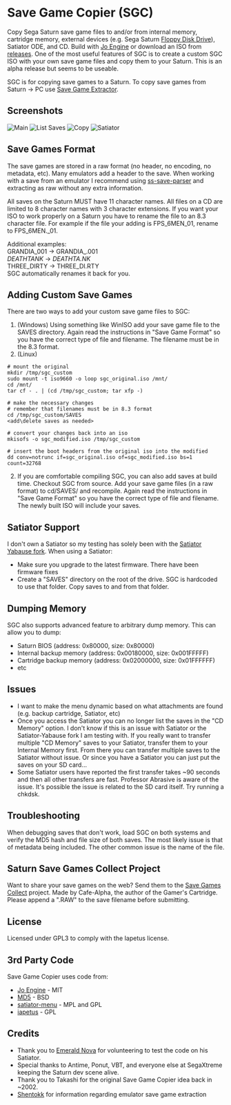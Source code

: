 # Save Game Copier (SGC)
Copy Sega Saturn save game files to and/or from internal memory, cartridge memory, external devices (e.g. Sega Saturn [Floppy Disk Drive](https://segaretro.org/Saturn_Floppy_Drive)), Satiator ODE, and CD. Build with [Jo Engine](https://github.com/johannes-fetz/joengine) or download an ISO from [releases](https://github.com/slinga-homebrew/Save-Game-Copier/releases). One of the most useful features of SGC is to create a custom SGC ISO with your own save game files and copy them to your Saturn. This is an alpha release but seems to be useable. 

SGC is for copying save games to a Saturn. To copy save games from Saturn -> PC use [Save Game Extractor](https://github.com/slinga-homebrew/Save-Game-Extractor).  

## Screenshots
![Main](screenshots/main.png)
![List Saves](screenshots/saves.png)
![Copy](screenshots/copy.png)
![Satiator](screenshots/satiator.png)

## Save Games Format
The save games are stored in a raw format (no header, no encoding, no metadata, etc). Many emulators add a header to the save. When working with a save from an emulator I recommend using [ss-save-parser](https://github.com/hitomi2500/ss-save-parser) and extracting as raw without any extra information. 

All saves on the Saturn MUST have 11 character names. All files on a CD are limited to 8 character names with 3 character extensions. If you want your ISO to work properly on a Saturn you have to rename the file to an 8.3 character file. For example if the file your adding is FPS_6MEN_01, rename to FPS_6MEN._01.

Additional examples:  
GRANDIA_001 -> GRANDIA_.001  
_DEATHTANK_ -> _DEATHTA.NK_  
THREE_DIRTY -> THREE_DI.RTY  
SGC automatically renames it back for you.

## Adding Custom Save Games
There are two ways to add your custom save game files to SGC:
1) (Windows) Using something like WinISO add your save game file to the SAVES directory. Again read the instructions in "Save Game Format" so you have the correct type of file and filename. The filename must be in the 8.3 format. 
1) (Linux)
```
# mount the original
mkdir /tmp/sgc_custom
sudo mount -t iso9660 -o loop sgc_original.iso /mnt/
cd /mnt/
tar cf - . | (cd /tmp/sgc_custom; tar xfp -)

# make the necessary changes
# remember that filenames must be in 8.3 format
cd /tmp/sgc_custom/SAVES
<add\delete saves as needed>

# convert your changes back into an iso
mkisofs -o sgc_modified.iso /tmp/sgc_custom

# insert the boot headers from the original iso into the modified
dd conv=notrunc if=sgc_original.iso of=sgc_modified.iso bs=1 count=32768
```

2) If you are comfortable compiling SGC, you can also add saves at build time. Checkout SGC from source. Add your save game files (in a raw format) to cd/SAVES/ and recompile. Again read the instructions in "Save Game Format" so you have the correct type of file and filename.  The newly built ISO will include your saves. 

## Satiator Support
I don't own a Satiator so my testing has solely been with the [Satiator Yabause fork](https://github.com/satiator/satiator-yabause). When using a Satiator:
* Make sure you upgrade to the latest firmware. There have been firmware fixes
* Create a "SAVES" directory on the root of the drive. SGC is hardcoded to use that folder. Copy saves to and from that folder. 

## Dumping Memory
SGC also supports advanced feature to arbitrary dump memory. This can allow you to dump:
* Saturn BIOS (address: 0x80000, size: 0x80000)
* Internal backup memory (address: 0x00180000, size: 0x001FFFFF)
* Cartridge backup memory (address: 0x02000000, size: 0x01FFFFFF)
* etc

## Issues
* I want to make the menu dynamic based on what attachments are found (e.g. backup cartridge, Satiator, etc)
* Once you access the Satiator you can no longer list the saves in the "CD Memory" option. I don't know if this is an issue with Satiator or the Satiator-Yabause fork I am testing with. If you really want to transfer multiple "CD Memory" saves to your Satiator, transfer them to your Internal Memory first. From there you can transfer multiple saves to the Satiator without issue. Or since you have a Satiator you can just put the saves on your SD card...
* Some Satiator users have reported the first transfer takes ~90 seconds and then all other transfers are fast. Professor Abrasive is aware of the issue. It's possible the issue is related to the SD card itself. Try running a chkdsk. 

## Troubleshooting
When debugging saves that don't work, load SGC on both systems and verify the MD5 hash and file size of both saves. The most likely issue is that of metadata being included. The other common issue is the name of the file. 

## Saturn Save Games Collect Project
Want to share your save games on the web? Send them to the [Save Games Collect](https://ppcenter.webou.net/pskai/savedata/) project. Made by Cafe-Alpha, the author of the Gamer's Cartridge. Please append a ".RAW" to the save filename before submitting. 

## License
Licensed under GPL3 to comply with the Iapetus license. 

## 3rd Party Code
Save Game Copier uses code from:
* [Jo Engine](https://github.com/johannes-fetz/joengine) - MIT
* [MD5](http://openwall.info/wiki/people/solar/software/public-domain-source-code/md5) - BSD
* [satiator-menu](https://github.com/satiator/satiator-menu) - MPL and GPL
* [iapetus](https://github.com/cyberwarriorx/iapetus) - GPL

## Credits
* Thank you to [Emerald Nova](https://github.com/EmeraldNova) for volunteering to test the code on his Satiator. 
* Special thanks to Antime, Ponut, VBT, and everyone else at SegaXtreme keeping the Saturn dev scene alive. 
* Thank you to Takashi for the original Save Game Copier idea back in ~2002. 
* [Shentokk](https://github.com/Shentokk) for information regarding emulator save game extraction

